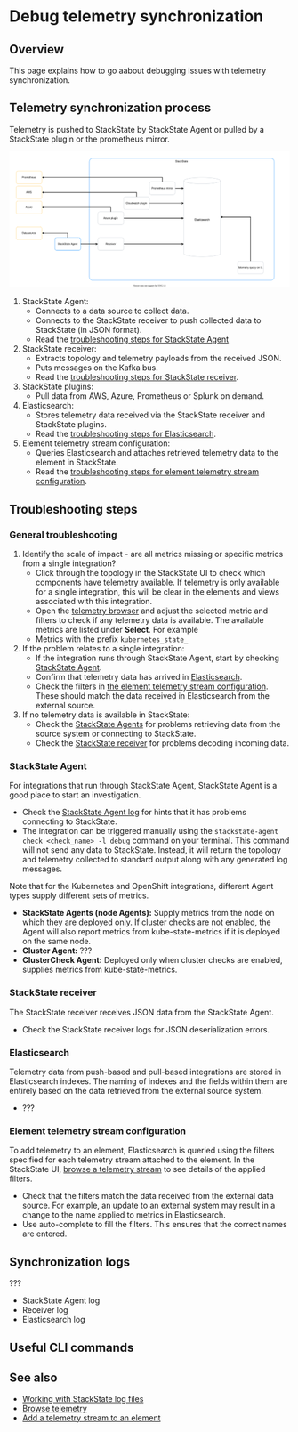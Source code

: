 # Debug telemetry synchronization

## Overview

This page explains how to go aabout debugging issues with telemetry synchronization.

## Telemetry synchronization process

Telemetry is pushed to StackState by StackState Agent or pulled by a StackState plugin or the prometheus mirror.

![Telemetry synchronization process](/.gitbook/assets/telemetry-sync.svg)

1. StackState Agent:
   * Connects to a data source to collect data.
   * Connects to the StackState receiver to push collected data to StackState (in JSON format).
   * Read the [troubleshooting steps for StackState Agent](#stackstate-agent)
2. StackState receiver:
   * Extracts topology and telemetry payloads from the received JSON. 
   * Puts messages on the Kafka bus. 
   * Read the [troubleshooting steps for StackState receiver](#stackstate-receiver).
3. StackState plugins:
   * Pull data from AWS, Azure, Prometheus or Splunk on demand.
4. Elasticsearch:
   * Stores telemetry data received via the StackState receiver and StackState plugins. 
   * Read the [troubleshooting steps for Elasticsearch](#elasticsearch).
5. Element telemetry stream configuration:
   * Queries Elasticsearch and attaches retrieved telemetry data to the element in StackState.
   * Read the [troubleshooting steps for element telemetry stream configuration](#element-telemetry-stream-configuration).

## Troubleshooting steps

### General troubleshooting

1. Identify the scale of impact - are all metrics missing or specific metrics from a single integration?
   * Click through the topology in the StackState UI to check which components have telemetry available. If telemetry is only available for a single integration, this will be clear in the elements and views associated with this integration.
   * Open the [telemetry browser](/use/metrics-and-events/browse-telemetry.md) and adjust the selected metric and filters to check if any telemetry data is available. The available metrics are listed under **Select**. For example
   * Metrics with the prefix `kubernetes_state_` 
2. If the problem relates to a single integration:
   * If the integration runs through StackState Agent, start by checking [StackState Agent](#stackstate-agent).
   * Confirm that telemetry data has arrived in [Elasticsearch](#elasticsearch).
   * Check the filters in [the element telemetry stream configuration](#element-telemetry-stream-configuration). These should match the data received in Elasticsearch from the external source.
3. If no telemetry data is available in StackState:
   * Check the [StackState Agents](#stackstate-agent) for problems retrieving data from the source system or connecting to StackState.
   * Check the [StackState receiver](#stackstate-receiver) for problems decoding incoming data.

### StackState Agent

For integrations that run through StackState Agent, StackState Agent is a good place to start an investigation.
- Check the [StackState Agent log](/setup/agent/about-stackstate-agent.md#deploy-and-run-stackstate-agent-v2) for hints that it has problems connecting to StackState.
- The integration can be triggered manually using the `stackstate-agent check <check_name> -l debug` command on your terminal. This command will not send any data to StackState. Instead, it will return the topology and telemetry collected to standard output along with any generated log messages.

Note that for the Kubernetes and OpenShift integrations, different Agent types supply different sets of metrics. 

- **StackState Agents (node Agents):** Supply metrics from the node on which they are deployed only. If cluster checks are not enabled, the Agent will also report metrics from kube-state-metrics if it is deployed on the same node.
- **Cluster Agent:** ???
- **ClusterCheck Agent:** Deployed only when cluster checks are enabled, supplies metrics from kube-state-metrics.

### StackState receiver

The StackState receiver receives JSON data from the StackState Agent. 

- Check the StackState receiver logs for JSON deserialization errors. 

### Elasticsearch

Telemetry data from push-based and pull-based integrations are stored in Elasticsearch indexes. The naming of indexes and the fields within them are entirely based on the data retrieved from the external source system.

- ???

### Element telemetry stream configuration

To add telemetry to an element, Elasticsearch is queried using the filters specified for each telemetry stream attached to the element. In the StackState UI, [browse a telemetry stream](/use/metrics-and-events/browse-telemetry.md) to see details  of the applied filters.

- Check that the filters match the data received from the external data source. For example, an update to an external system may result in a change to the name applied to metrics in Elasticsearch.
- Use auto-complete to fill the filters. This ensures that the correct names are entered.

## Synchronization logs

???
* StackState Agent log
* Receiver log
* Elasticsearch log

## Useful CLI commands


## See also

* [Working with StackState log files](/configure/logging/stackstate-log-files.md)
* [Browse telemetry](/use/metrics-and-events/browse-telemetry.md)
* [Add a telemetry stream to an element](/use/metrics-and-events/add-telemetry-to-element.md)